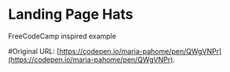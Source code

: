 # Landing Page Hats
FreeCodeCamp inspired example

#Original URL: [https://codepen.io/maria-pahome/pen/QWgVNPr](https://codepen.io/maria-pahome/pen/QWgVNPr).


